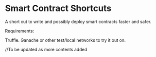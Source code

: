 # Smart Contract Shortcuts

A short cut to write and possibly deploy smart contracts faster and safer.

Requirements:

Truffle.
Ganache or other test/local networks to try it out on.

//To be updated as more contents added
